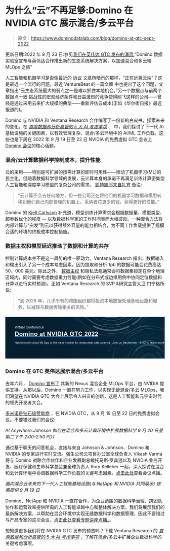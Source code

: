 # 为什么“云”不再足够:Domino 在 NVIDIA GTC 展示混合/多云平台

> 原文：<https://www.dominodatalab.com/blog/domino-at-gtc-sept-2022>

更新日期:2022 年 9 月 23 日:参见[我们在英伟达 GTC 发布的消息:](/news/domino-data-lab-announces-new-ecosystem-solutions-with-nvidia-to-accelerate-hybrid-and-multi-cloud-mlops-journey)“Domino 数据实验室宣布与英伟达合作推出新的生态系统解决方案，以加速混合和多云端 MLOps 之旅”

人工智能和机器学习是否像最近的 [协议](https://www.protocol.com/enterprise/ai-machine-learning-cloud-data) 文章所暗示的那样，“正在远离云端”？这是最近一个流行的问题，最近 VentureBeat 的一篇文章 中也提出了这个问题，文章指出“云生态系统最大的弱点之一是难以抓住本地机会。”另一个数据点与前两个数据点一致:挑战性的宏观经济条件和日益激烈的竞争使得网飞这样的公司——曾经是通过[](https://www.computerweekly.com/news/4500273047/Netflix-is-now-100-all-in-on-the-AWS-cloud)采用云来扩大规模的典型——重新评估云成本(正如《华尔街日报》最近报道的[](https://www.wsj.com/articles/netflix-hunts-for-cost-cuts-from-cloud-computing-to-corporate-swag-11662565220))。

Domino 与 NVIDIA 和 Ventana Research 合作编写了一份新的白皮书，探索未来的变化。在 [*首席数据和分析高管的 5 大 AI 考虑事项*](https://www.dominodatalab.com/resources/top-5-ai-considerations-for-data-and-analytics-executives) *、* 中，我们探讨了下一代 AI 基础设施的关键因素，以有效管理复杂、混合/多云环境中的 AI/ML 工作负载。这些也是下周在 2022 年 9 月 19 日至 22 日 NVIDIA 的免费虚拟 GTC 会议上 [Domino 会议](https://www.nvidia.com/gtc/exhibitors/#/exhibitor/1598048030102001eNcv)的核心话题。

### 混合/云计算数据科学控制成本，提升性能

云的采用——特别是可扩展的按需计算的即时可用性——推动了机器学习(ML)的民主化。但随着数据科学领域的发展，云计算本身的承诺不再满足训练计算密集型人工智能和深度学习模型的复杂公司的需求。 [凯特凯耶来自礼宾](https://www.protocol.com/enterprise/ai-machine-learning-cloud-data) 备注:

> “云计算不会去任何地方，但一些公司正在将他们的机器学习数据和模型转移到他们自己内部管理的机器上。采纳者花更少的钱，获得更好的性能。”

Domino 的 [Kjell Carlsson](https://www.dominodatalab.com/blog/why-hybrid-cloud-is-the-next-frontier-for-scaling-enterprise-data-science) 补充道，模型训练计算需求会根据数据量、模型类型、超参数优化的程度 — 以及数据科学家的工作时间表而大幅波动。一种混合方法将内部计算与“突发”到云以获得额外容量的能力相结合，为不同工作负载提供了规模合适的环境的终极成本控制措施。

### 数据主权和模型延迟推动了数据和计算的共存

控制计算成本并不是这一趋势的唯一驱动力。Ventana Research 指出，数据输入和输出引入了另一个成本考虑因素，因为提取和分析 1pb 的数据可能会花费高达 50，000 美元。除此之外， [数据主权](https://www.techtarget.com/whatis/definition/data-sovereignty) 和隐私法规通常会将数据集锁定在单个地理区域内，同时需要考虑数据重力性能(例如在分布式或边缘用例中协同定位数据和计算以进行实时预测)。正如 Ventana Research 的 SVP &研究主管大卫·门宁格所说:

> “到 2026 年，几乎所有的跨国组织都将投资本地数据处理基础设施和服务，以减轻与数据传输相关的风险。”

### [![Virtual Conference  Domino at NVIDIA GTC 2022  Hybrid/multi-cloud MLOps is the next frontier for enterprise data science.  Join us September 19-22 to learn more.  See the GTC Sessions](img/f8e45aba01e908fde5e8dc5e34013c9d.png)](https://cta-redirect.hubspot.com/cta/redirect/6816846/f0ae036a-1bf9-4246-9621-8ce20bd3fcb6) 

### Domino 在 GTC 英伟达展示混合/多云平台

去年六月， [Domino 宣布了](https://www.dominodatalab.com/news/domino-data-lab-announces-hybrid-mlops-architecture-to-future-proof-model-driven-business-at-scale) 其新的 Nexus 混合企业 MLOps 平台，由 NVIDIA 提供支持。从那以后，Domino 一直在努力工作，以实现无缝混合/多云 MLOps，我们渴望在 NVIDIA GTC 大会上展示令人兴奋的创新，这是人工智能和元宇宙时代的领先开发者大会。

[多米诺是钻石级赞助商](https://www.nvidia.com/gtc/exhibitors/#/exhibitor/1598048030102001eNcv) ，在 NVIDIA GTC，从 9 月 19 日至 22 日的免费虚拟会议。不要错过我们的会议:

*AI Anywhere:Johnson 如何在混合和多云计算环境中扩展数据科学*
*9 月 20 日星期二下午 2:00-2:50 PDT*

通过基于聊天的问答机会，直接与来自 Johnson & Johnson、Domino 和 NVIDIA 的专家进行实时交流。强生公司云项目办公室全球负责人 Vikash Varma 将与 Domino 战略合作伙伴和企业发展副总裁托马斯·罗宾逊以及 NVIDIA 业务开发、医疗保健和生命科学总监兼全球负责人 Rory Kelleher 一起，深入探讨在混合和云计算环境中协调数据科学工作负载的关键考虑因素。[点击此处](/resources/videos/how-jnj-scales-data-science-hybrid)查看会议点播。

*面向混合云未来的下一代人工智能基础设施(与 NetApp 和 NVIDIA 共同展示)* *按需提供 9 月 19 日*

Domino、NetApp 和 NVIDIA 一直在合作，为企业范围的数据科学治理、跨团队协作和运营效率提供所需的人工智能卓越中心和整体解决方案。我们将展示我们的最新解决方案，以帮助在混合环境中实现无缝数据科学和数据管理，因此不要错过与产品专家的这次会议。[点击此处查看专题讲座点播。](/resources/videos/netapp-domino-next-generation-ai-infrastructure)。

想知道更多我们将在 NVIDIA GTC 发布的预览吗？下载 Ventana Research 的 [*首席数据和分析高管的 5 大 AI 考虑事项*](https://www.dominodatalab.com/resources/top-5-ai-considerations-for-data-and-analytics-executives) ，了解在混合/多云中扩展企业数据科学的关键考虑事项。